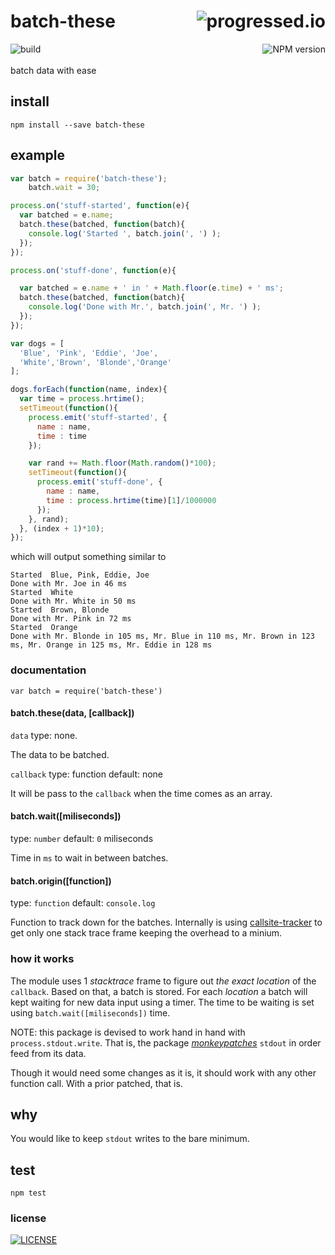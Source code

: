 # batch-these [<img alt="progressed.io" src="http://progressed.io/bar/75" align="right"/>](https://github.com/fehmicansaglam/progressed.io)

[<img alt="build" src="http://img.shields.io/travis/stringparser/batch-these/master.svg?style=flat-square" align="left"/>](https://travis-ci.org/stringparser/batch-these/builds)
[<img alt="NPM version" src="http://img.shields.io/npm/v/batch-these.svg?style=flat-square" align="right"/>](http://www.npmjs.org/package/batch-these)
<br><br>
batch data with ease
<br>

## install

    npm install --save batch-these

## example

```js
var batch = require('batch-these');
    batch.wait = 30;

process.on('stuff-started', function(e){
  var batched = e.name;
  batch.these(batched, function(batch){
    console.log('Started ', batch.join(', ') );
  });
});

process.on('stuff-done', function(e){

  var batched = e.name + ' in ' + Math.floor(e.time) + ' ms';
  batch.these(batched, function(batch){
    console.log('Done with Mr.', batch.join(', Mr. ') );
  });
});

var dogs = [
  'Blue', 'Pink', 'Eddie', 'Joe',
  'White','Brown', 'Blonde','Orange'
];

dogs.forEach(function(name, index){
  var time = process.hrtime();
  setTimeout(function(){
    process.emit('stuff-started', {
      name : name,
      time : time
    });

    var rand += Math.floor(Math.random()*100);
    setTimeout(function(){
      process.emit('stuff-done', {
        name : name,
        time : process.hrtime(time)[1]/1000000
      });
    }, rand);
  }, (index + 1)*10);
});

```
which will output something similar to

```shell
Started  Blue, Pink, Eddie, Joe
Done with Mr. Joe in 46 ms
Started  White
Done with Mr. White in 50 ms
Started  Brown, Blonde
Done with Mr. Pink in 72 ms
Started  Orange
Done with Mr. Blonde in 105 ms, Mr. Blue in 110 ms, Mr. Brown in 123 ms, Mr. Orange in 125 ms, Mr. Eddie in 128 ms

```

### documentation

`var batch = require('batch-these')`

#### batch.these(data, [callback])

`data`
  type: none.

  The data to be batched.

`callback`
  type: function
  default: none

  It will be pass to the `callback` when the time comes as an array.

#### batch.wait([miliseconds])

type: `number`
default: `0` miliseconds

Time in `ms` to wait in between batches.

#### batch.origin([function])

type: `function`
default: `console.log`

Function to track down for the batches. Internally is using [callsite-tracker](https://github.com/stringparser/callsite-tracker) to get only one stack trace frame keeping the overhead to a minium.

### how it works

The module uses 1 *stacktrace* frame to figure out *the exact location* of the `callback`. Based on that, a batch is stored. For each *location* a batch will kept waiting for new data input using a timer. The time to be waiting is set using `batch.wait([miliseconds])` time.

NOTE: this package is devised to work hand in hand with `process.stdout.write`. That is, the package [*monkeypatches*](https://github.com/stringparser/stdout-monkey) `stdout` in order feed from its data.

Though it would need some changes as it is, it should work with any other function call. With a prior patched, that is.

## why

You would like to keep `stdout` writes to the bare minimum.

## test

    npm test

### license

[<img alt="LICENSE" src="http://img.shields.io/npm/l/batch-these.svg?style=flat-square"/>](http://opensource.org/licenses/MIT)
